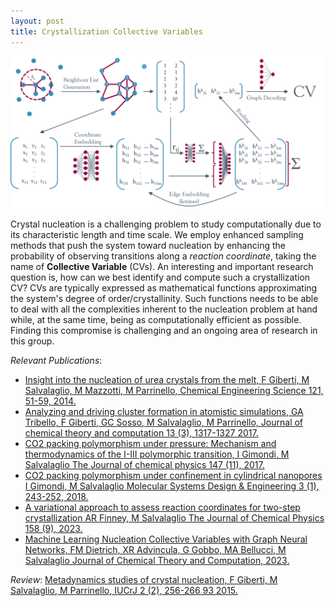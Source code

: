 ```yaml
---
layout: post
title: Crystallization Collective Variables
---
```



<img src="https://github.com/mme-ucl/mme-ucl.github.io/raw/main/images/crystallizationCVs.png" align="centre" width="1000px"/>


Crystal nucleation is a challenging problem to study computationally due to its characteristic length and time scale. We employ enhanced sampling methods that push the system toward nucleation by enhancing the probability of observing transitions along a _reaction coordinate_, taking the name of **Collective Variable** (CVs). An interesting and important research question is, how can we best identify and compute such a crystallization CV? CVs are typically expressed as mathematical functions approximating the system's degree of order/crystallinity. Such functions needs to be able to deal with all the complexities inherent to the nucleation problem at hand while, at the same time, being as computationally efficient as possible. Finding this compromise is challenging and an ongoing area of research in this group. 

_Relevant Publications_: 
- [Insight into the nucleation of urea crystals from the melt, F Giberti, M Salvalaglio, M Mazzotti, M Parrinello, Chemical Engineering Science 121, 51-59, 2014.](https://www.sciencedirect.com/science/article/pii/S0009250914004503)
- [Analyzing and driving cluster formation in atomistic simulations, GA Tribello, F Giberti, GC Sosso, M Salvalaglio, M Parrinello, Journal of chemical theory and computation 13 (3), 1317-1327 2017.](https://pubs.acs.org/doi/abs/10.1021/acs.jctc.6b01073)
- [CO2 packing polymorphism under pressure: Mechanism and thermodynamics of the I-III polymorphic transition, I Gimondi, M Salvalaglio
The Journal of chemical physics 147 (11), 2017.](https://pubs.aip.org/aip/jcp/article/147/11/114502/1063035/CO2-packing-polymorphism-under-pressure-Mechanism)
- [CO2 packing polymorphism under confinement in cylindrical nanopores I Gimondi, M Salvalaglio Molecular Systems Design & Engineering 3 (1), 243-252, 2018.](https://pubs.rsc.org/en/content/articlehtml/2018/me/c7me00103g)
- [A variational approach to assess reaction coordinates for two-step crystallization AR Finney, M Salvalaglio The Journal of Chemical Physics 158 (9), 2023.](https://pubs.aip.org/aip/jcp/article/158/9/094503/2881387)
- [Machine Learning Nucleation Collective Variables with Graph Neural Networks, FM Dietrich, XR Advincula, G Gobbo, MA Bellucci, M Salvalaglio Journal of Chemical Theory and Computation, 2023.](https://pubs.acs.org/doi/abs/10.1021/acs.jctc.3c00722)



_Review_: 
[Metadynamics studies of crystal nucleation, F Giberti, M Salvalaglio, M Parrinello, IUCrJ 2 (2), 256-266	93	2015.](https://journals.iucr.org/m/issues/2015/02/00/jt5007/index.html) 
	


